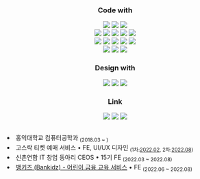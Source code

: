 <div align="center">
  
  <h3>Code with</h3>
  <img src="https://img.shields.io/badge/python-3776AB?style=flat-square&logo=python&logoColor=white">
  <img src="https://img.shields.io/badge/JavaScript-F7DF1E?style=flat-square&logo=javascript&logoColor=black">
  <img src="https://img.shields.io/badge/TypeScript-3178C6?style=flat-square&logo=typescript&logoColor=white">
  <br>
  <img src="https://img.shields.io/badge/React-61DAFB?style=flat-square&logo=react&logoColor=black"> 
  <img src="https://img.shields.io/badge/Storybook-FF4785?style=flat-square&logo=storybook&logoColor=white">
  <img src="https://img.shields.io/badge/-000000?style=flat-square&logo=Next.Js&logoColor=white">
  <img src="https://img.shields.io/badge/-B42AED?style=flat-square&logo=redux&logoColor=white">
  <img src="https://img.shields.io/badge/-FF4154?style=flat-square&logo=reactquery&logoColor=white">
  <br>
    <img src="https://img.shields.io/badge/Express-000000?style=flat-square&logo=express&logoColor=white">
  <img src="https://img.shields.io/badge/Flask-000000?style=flat-square&logo=flask&logoColor=white">
  <img src="https://img.shields.io/badge/-232F3E?style=flat-square&logo=amazonaws&logoColor=white">
  <img src="https://img.shields.io/badge/-009639?style=flat-square&logo=Nginx&logoColor=white"/>
  <img src="https://img.shields.io/badge/-2496ED?style=flat-square&logo=docker&logoColor=white"/>
  <br>
  
  <img src="https://img.shields.io/badge/MySQL-4479A1?style=flat-square&logo=mysql&logoColor=white">
  <img src="https://img.shields.io/badge/mongo-47A248?style=flat-square&logo=MongoDB&logoColor=white">
  <img src="https://img.shields.io/badge/s3-569A31?style=flat-square&logo=amazons3&logoColor=white">
  
  <h3>Design with</h3>
  <img src="https://img.shields.io/badge/Ps-31A8FF?style=flat-square&logo=adobe-photoshop&logoColor=white">
  <img src="https://img.shields.io/badge/Ai-FF9A00?style=flat-square&logo=adobe-illustrator&logoColor=white">
  <img src="https://img.shields.io/badge/Figma-F24E1E?style=flat-square&logo=figma&logoColor=white">
  
  <h3>Link</h3>
  <a href="https://github.com/9yujin" target="_blank"><img src="https://img.shields.io/badge/Gmail-EA4335?style=flat-square&logo=Gmail&logoColor=white"/></a>
  <a href="https://9yujin.tistory.com/" target="_blank"><img src="https://img.shields.io/badge/Blog-A9BCF5?style=flat-square&logo=Undertale&logoColor=white"/></a>
  <a href="https://www.instagram.com/9yu.oo/" target="_blank"><img src="https://img.shields.io/badge/Gram-E4405F?style=flat-square&logo=Instagram&logoColor=white"/></a>
</div>

<h2></h2>

<li> 홍익대학교 컴퓨터공학과 <sub>(2018.03 ~ )</sub></li>
<li>고스락 티켓 예매 서비스 • FE, UI/UX 디자인 <sub> (1차:<a href="https://github.com/Gosrock/Ticket-Front-21th">2022.02</a>, 2차:<a href="https://github.com/Gosrock/Ticket-Front-22th">2022.08</a>)</sub></li>
<li>신촌연합 IT 창업 동아리 CEOS • 15기 FE <sub>(2022.03 ~ 2022.08)</sub></li>  
<li><a href="https://github.com/bankidz/bankidz-client"> 뱅키즈 (Bankidz) - 어린이 금융 교육 서비스</a> • FE <sub>(2022.06 ~ 2022.08)</sub></li>  
